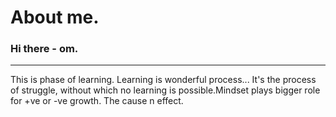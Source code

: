 # About me.
### Hi there - om.
---
This is phase of learning.
Learning is wonderful process...
It's the process of struggle, without which no learning is possible.Mindset plays bigger role for +ve or -ve growth. The cause n effect.
